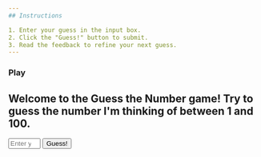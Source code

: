 ```yaml
---
## Instructions

1. Enter your guess in the input box.
2. Click the "Guess!" button to submit.
3. Read the feedback to refine your next guess.
---
```

### Play
Welcome to the **Guess the Number** game! Try to guess the number I'm thinking of between 1 and 100.
---

<div>
    <input type="number" id="userGuess" placeholder="Enter your guess" min="1" max="100">
    <button onclick="checkGuess()">Guess!</button>
</div>

<div id="result"></div>

<script>
    const randomNumber = Math.floor(Math.random() * 100) + 1;
    let attempts = 0;

    function checkGuess() {
        const userGuess = parseInt(document.getElementById('userGuess').value);
        attempts++;
        const resultDiv = document.getElementById('result');

        if (userGuess < 1 || userGuess > 100) {
            resultDiv.textContent = "Please enter a number between 1 and 100.";
        } else if (userGuess < randomNumber) {
            resultDiv.textContent = "Too low! Try again.";
        } else if (userGuess > randomNumber) {
            resultDiv.textContent = "Too high! Try again.";
        } else {
            resultDiv.textContent = `Congratulations! You've guessed the number ${randomNumber} in ${attempts} attempts.`;
        }
    }
</script>


